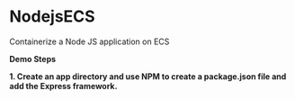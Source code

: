 # NodejsECS
Containerize a Node JS application on ECS

**Demo Steps**

**1. Create an app directory and use NPM to create a package.json file and add the Express framework.**
